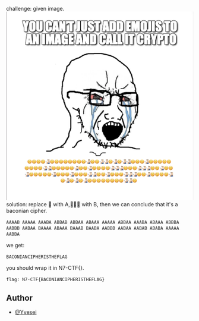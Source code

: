 challenge: given image.
![ez.png](ez.png)
solution: replace 🤫 with A,🧏🏻‍♂️ with B, then we can conclude that it's a baconian cipher.
```
AAAAB AAAAA AAABA ABBAB ABBAA ABAAA AAAAA ABBAA AAABA ABAAA ABBBA AABBB AABAA BAAAA ABAAA BAAAB BAABA AABBB AABAA AABAB ABABA AAAAA AABBA
```

we get: 
```
BACONIANCIPHERISTHEFLAG
```
you should wrap it in N7-CTF{}.

```
flag: N7-CTF{BACONIANCIPHERISTHEFLAG}
```


## Author

- [@Yvesei](https://github.com/Yvesei)
